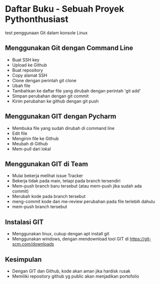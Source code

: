 # Daftar Buku - Sebuah Proyek Pythonthusiast
test penggunaan Git dalam konsole Linux

## Menggunakan Git dengan Command Line
- Buat SSH key
- Upload ke Github
- Buat repository
- Copy alamat SSH
- Clone dengan perintah git clone <alamat ssh>
- Ubah file
- Tambahkan ke daftar file yang dirubah dengan perintah 'git add'
- Simpan perubahan dengan git commit
- Kirim perubahan ke github dengan git push

## Menggunakan GIT dengan Pycharm
- Membuka file yang sudah dirubah di command line
- Edit file
- Mengirim file ke Github
- Meubah di Github
- Mem-pull dari lokal

## Menggunakan GIT di Team
- Mulai bekerja melihat issue Tracker
- Bekerja tidak pada main, tetapi pada branch tersendiri
- Mem-push branch baru tersebut (atau mem-push jika sudah ada commit)
- Merubah kode pada branch tersebut
- meng-commit kode dan me-review  perubahan pada file terlebih dahulu
- mem-push branch tersebut

## Instalasi GIT
- Menggunakan linux, cukup dengan apt install git
- Menggunakan windows, dengan mendownload tool GIT di https://git-scm.com/downloads

## Kesimpulan
- Dengan GIT dan Github, kode akan aman jika hardisk rusak
- Memiliki repository github yg public akan menjadikan portofolio
